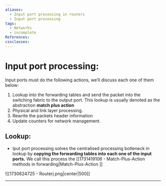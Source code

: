 ```yaml
---
aliases:
  - Input port processing in routers
  - Input port processing
tags:
  - Networks
  - incomplete
References: 
cssclasses:
---
```

# Input port processing:
Input ports must do the following actions, we’ll discuss each one of them below:

1. Lookup into the forwarding tables and send the packet into the switching fabric to the output port. This lookup is usually denoted as the abstraction **match plus action**
2. Physical and link layer processing.
3. Rewrite the packets header information
4. Update counters for network management.

## Lookup:
+ Iput port processing solves the centralised processing botleneck in lookup by **copying the forwarding tables into each one of the input ports.** We call this process the [[1731419106 - Match-Plus-Action methods in forwarding|Match-Plus-Action ]]


![[1730624725 - Routerj.png|center|500]]



***